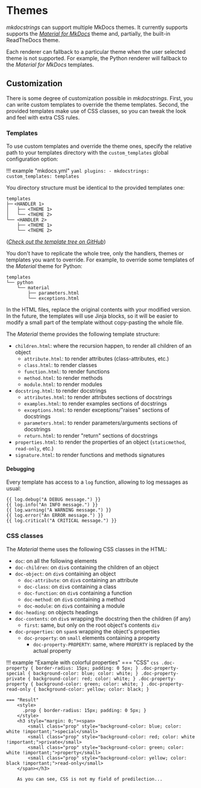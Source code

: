 # Themes

*mkdocstrings* can support multiple MkDocs themes.
It currently supports supports the
*[Material for MkDocs](https://squidfunk.github.io/mkdocs-material/)*
theme and, partially, the built-in ReadTheDocs theme.

Each renderer can fallback to a particular theme when the user selected theme is not supported.
For example, the Python renderer will fallback to the *Material for MkDocs* templates.

## Customization

There is some degree of customization possible in *mkdocstrings*.
First, you can write custom templates to override the theme templates.
Second, the provided templates make use of CSS classes,
so you can tweak the look and feel with extra CSS rules.

### Templates

To use custom templates and override the theme ones,
specify the relative path to your templates directory
with the `custom_templates` global configuration option:

!!! example "mkdocs.yml"
    ```yaml
    plugins:
    - mkdocstrings:
        custom_templates: templates
    ```

You directory structure must be identical to the provided templates one:

```
templates
├─╴<HANDLER 1>
│   ├── <THEME 1>
│   └── <THEME 2>
└── <HANDLER 2>
    ├── <THEME 1>
    └── <THEME 2>
```

(*[Check out the template tree on GitHub](https://github.com/mkdocstrings/mkdocstrings/tree/master/src/mkdocstrings/templates/)*)

You don't have to replicate the whole tree,
only the handlers, themes or templates you want to override.
For example, to override some templates of the *Material* theme for Python:

```
templates
└── python
    └── material
        ├── parameters.html
        └── exceptions.html
```

In the HTML files, replace the original contents with your modified version.
In the future, the templates will use Jinja blocks, so it will be easier
to modify a small part of the template without copy-pasting the whole file.

The *Material* theme provides the following template structure:

- `children.html`: where the recursion happen, to render all children of an object
    - `attribute.html`: to render attributes (class-attributes, etc.)
    - `class.html`: to render classes
    - `function.html`: to render functions
    - `method.html`: to render methods
    - `module.html`: to render modules
- `docstring.html`: to render docstrings
    - `attributes.html`: to render attributes sections of docstrings
    - `examples.html`: to render examples sections of docstrings
    - `exceptions.html`: to render exceptions/"raises" sections of docstrings
    - `parameters.html`: to render parameters/arguments sections of docstrings
    - `return.html`: to render "return" sections of docstrings
- `properties.html`: to render the properties of an object (`staticmethod`, `read-only`, etc.)
- `signature.html`: to render functions and methods signatures

#### Debugging

Every template has access to a `log` function, allowing to log messages as usual:

```jinja
{{ log.debug("A DEBUG message.") }}
{{ log.info("An INFO message.") }}
{{ log.warning("A WARNING message.") }}
{{ log.error("An ERROR message.") }}
{{ log.critical("A CRITICAL message.") }}
```

### CSS classes

The *Material* theme uses the following CSS classes in the HTML:

- `doc`: on all the following elements
- `doc-children`: on `div`s containing the children of an object
- `doc-object`: on `div`s containing an object
    - `doc-attribute`: on `div`s containing an attribute
    - `doc-class`: on `div`s containing a class
    - `doc-function`: on `div`s containing a function
    - `doc-method`: on `div`s containing a method
    - `doc-module`: on `div`s containing a module
- `doc-heading`: on objects headings
- `doc-contents`: on `div`s wrapping the docstring then the children (if any)
    - `first`: same, but only on the root object's contents `div`
- `doc-properties`: on `span`s wrapping the object's properties
    - `doc-property`: on `small` elements containing a property
        - `doc-property-PROPERTY`: same, where `PROPERTY` is replaced by the actual property

!!! example "Example with colorful properties"
    === "CSS"
        ```css
        .doc-property { border-radius: 15px; padding: 0 5px; }
        .doc-property-special { background-color: blue; color: white; }
        .doc-property-private { background-color: red; color: white; }
        .doc-property-property { background-color: green; color: white; }
        .doc-property-read-only { background-color: yellow; color: black; }
        ```

    === "Result"
        <style>
          .prop { border-radius: 15px; padding: 0 5px; }
        </style>
        <h3 style="margin: 0;"><span>
            <small class="prop" style="background-color: blue; color: white !important;">special</small>
            <small class="prop" style="background-color: red; color: white !important;">private</small>
            <small class="prop" style="background-color: green; color: white !important;">property</small>
            <small class="prop" style="background-color: yellow; color: black !important;">read-only</small>
        </span></h3>

        As you can see, CSS is not my field of predilection...
